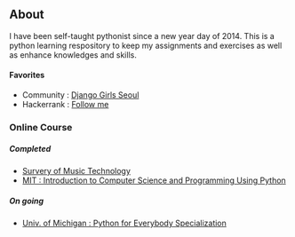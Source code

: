 ## About
I have been self-taught pythonist since a new year day of 2014. This is a python learning respository to keep my assignments and exercises as well as enhance knowledges and skills. 

#### Favorites
- Community : [Django Girls Seoul](https://djangogirls.org/seoul/)
- Hackerrank : [Follow me](https://www.hackerrank.com/sujinlee)

### Online Course
##### Completed 
- [Survery of Music Technology](https://www.coursera.org/learn/music-technology)
- [MIT : Introduction to Computer Science and Programming Using Python](https://www.edx.org/course/introduction-computer-science-mitx-6-00-1x-6)

##### On going
- [Univ. of Michigan : Python for Everybody Specialization](https://www.coursera.org/specializations/python)


